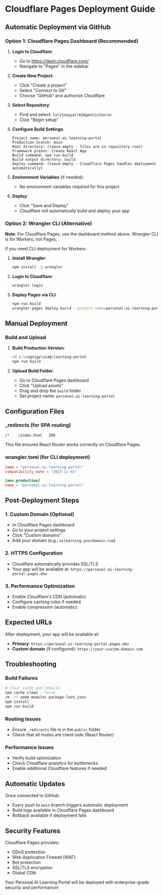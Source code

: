 # Cloudflare Pages Deployment Guide

## Automatic Deployment via GitHub

### Option 1: Cloudflare Pages Dashboard (Recommended)

1. **Login to Cloudflare**:
   - Go to https://dash.cloudflare.com/
   - Navigate to "Pages" in the sidebar

2. **Create New Project**:
   - Click "Create a project"
   - Select "Connect to Git"
   - Choose "GitHub" and authorize Cloudflare

3. **Select Repository**:
   - Find and select: `lalitnayyar/AIAgenticCourse`
   - Click "Begin setup"

4. **Configure Build Settings**:
   ```
   Project name: personal-ai-learning-portal
   Production branch: main
   Root directory: (leave empty - files are in repository root)
   Framework preset: Create React App
   Build command: npm run build
   Build output directory: build
   Deploy command: (leave empty - Cloudflare Pages handles deployment automatically)
   ```

5. **Environment Variables** (if needed):
   - No environment variables required for this project

6. **Deploy**:
   - Click "Save and Deploy"
   - Cloudflare will automatically build and deploy your app

### Option 2: Wrangler CLI (Alternative)

**Note**: For Cloudflare Pages, use the dashboard method above. Wrangler CLI is for Workers, not Pages.

If you need CLI deployment for Workers:
1. **Install Wrangler**:
   ```bash
   npm install -g wrangler
   ```

2. **Login to Cloudflare**:
   ```bash
   wrangler login
   ```

3. **Deploy Pages via CLI**:
   ```bash
   npm run build
   wrangler pages deploy build --project-name=personal-ai-learning-portal
   ```

## Manual Deployment

### Build and Upload

1. **Build Production Version**:
   ```bash
   cd c:\cognigy\aiag\learning-portal
   npm run build
   ```

2. **Upload Build Folder**:
   - Go to Cloudflare Pages dashboard
   - Click "Upload assets"
   - Drag and drop the `build` folder
   - Set project name: `personal-ai-learning-portal`

## Configuration Files

### _redirects (for SPA routing)
```
/*    /index.html   200
```
This file ensures React Router works correctly on Cloudflare Pages.

### wrangler.toml (for CLI deployment)
```toml
name = "personal-ai-learning-portal"
compatibility_date = "2023-12-01"

[env.production]
name = "personal-ai-learning-portal"
```

## Post-Deployment Steps

### 1. Custom Domain (Optional)
- In Cloudflare Pages dashboard
- Go to your project settings
- Click "Custom domains"
- Add your domain (e.g., `ailearning.yourdomain.com`)

### 2. HTTPS Configuration
- Cloudflare automatically provides SSL/TLS
- Your app will be available at: `https://personal-ai-learning-portal.pages.dev`

### 3. Performance Optimization
- Enable Cloudflare's CDN (automatic)
- Configure caching rules if needed
- Enable compression (automatic)

## Expected URLs

After deployment, your app will be available at:
- **Primary**: `https://personal-ai-learning-portal.pages.dev`
- **Custom domain** (if configured): `https://your-custom-domain.com`

## Troubleshooting

### Build Failures
```bash
# Clear cache and rebuild
npm cache clean --force
rm -rf node_modules package-lock.json
npm install
npm run build
```

### Routing Issues
- Ensure `_redirects` file is in the `public` folder
- Check that all routes are client-side (React Router)

### Performance Issues
- Verify build optimization
- Check Cloudflare analytics for bottlenecks
- Enable additional Cloudflare features if needed

## Automatic Updates

Once connected to GitHub:
- Every push to `main` branch triggers automatic deployment
- Build logs available in Cloudflare Pages dashboard
- Rollback available if deployment fails

## Security Features

Cloudflare Pages provides:
- DDoS protection
- Web Application Firewall (WAF)
- Bot protection
- SSL/TLS encryption
- Global CDN

Your Personal AI Learning Portal will be deployed with enterprise-grade security and performance!
